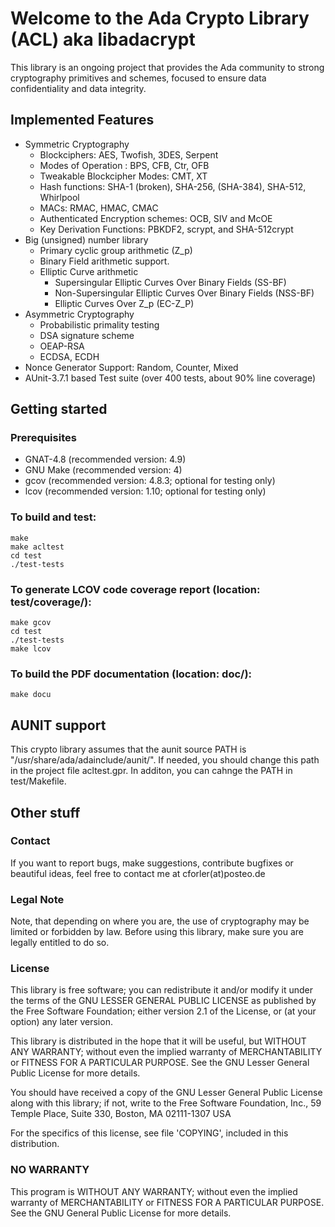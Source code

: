 Welcome to the Ada Crypto Library (ACL) aka libadacrypt
=======================================================
This library is an ongoing project that provides the Ada community to
strong cryptography primitives and schemes, focused to ensure
data confidentiality and data integrity. 


Implemented Features
-----------------------
 - Symmetric Cryptography
   - Blockciphers: AES, Twofish, 3DES, Serpent
   - Modes of Operation : BPS, CFB, Ctr, OFB 
   - Tweakable Blockcipher Modes:  CMT, XT
   - Hash functions: SHA-1 (broken), SHA-256, (SHA-384), SHA-512, Whirlpool
   - MACs: RMAC, HMAC, CMAC
   - Authenticated Encryption schemes: OCB, SIV and McOE
   - Key Derivation Functions: PBKDF2, scrypt, and SHA-512crypt
 - Big (unsigned) number library
   - Primary cyclic group arithmetic  (Z_p)
   - Binary Field arithmetic support.
   - Elliptic Curve arithmetic
      - Supersingular Elliptic Curves Over Binary Fields  (SS-BF)
      - Non-Supersingular Elliptic Curves Over Binary Fields (NSS-BF)
      - Elliptic Curves Over Z_p (EC-Z_P)
 - Asymmetric Cryptography
   - Probabilistic primality testing
   - DSA signature scheme
   - OEAP-RSA 
   - ECDSA, ECDH
 - Nonce Generator Support: Random, Counter, Mixed
 - AUnit-3.7.1 based Test suite (over 400 tests, about 90% line coverage)


Getting started
-----------------
### Prerequisites 
 * GNAT-4.8 (recommended version: 4.9)
 * GNU Make (recommended version: 4)
 * gcov (recommended version: 4.8.3; optional for testing only)
 * lcov (recommended version: 1.10;  optional for testing only)


### To build and test:
    make
    make acltest
    cd test  
    ./test-tests
	

### To generate LCOV code coverage report (location: test/coverage/):
    make gcov
    cd test  
    ./test-tests
    make lcov
    


### To build the PDF documentation (location: doc/):
    make docu


AUNIT support
-----------
This crypto library assumes that the aunit source PATH is
"/usr/share/ada/adainclude/aunit/". If needed, you should change this
path in the project file acltest.gpr. In additon, you can cahnge the PATH in
test/Makefile.


Other stuff
-----------
### Contact
If you want to report bugs, make suggestions, contribute bugfixes or
beautiful ideas, feel free to contact me at cforler(at)posteo.de


### Legal Note
Note, that depending on where you are, the use of cryptography may be
limited or forbidden by law. Before using this library, make sure you
are legally entitled to do so.

### License 
This library is free software; you can redistribute it and/or
modify it under the terms of the GNU LESSER GENERAL PUBLIC LICENSE
as published by the Free Software Foundation; either
version 2.1 of the License, or (at your option) any later version.

This library is distributed in the hope that it will be useful,
but WITHOUT ANY WARRANTY; without even the implied warranty of
MERCHANTABILITY or FITNESS FOR A PARTICULAR PURPOSE.  See the GNU Lesser
General Public License for more details.

You should have received a copy of the GNU Lesser General Public
License along with this library; if not, write to the Free Software
Foundation, Inc., 59 Temple Place, Suite 330, Boston, MA  02111-1307  USA

For the specifics of this license, see file 'COPYING', included in
this distribution.


### NO WARRANTY
This program is WITHOUT ANY WARRANTY; without even the implied warranty 
of MERCHANTABILITY or FITNESS FOR A PARTICULAR PURPOSE. 
See the  GNU General Public License for more details.



